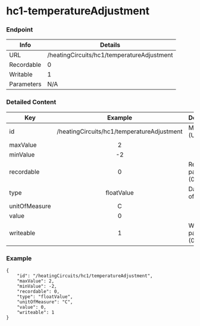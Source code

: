 # hc1-temperatureAdjustment



### Endpoint

| Info  | Details |
| ------------- | ------------- |
| URL   | /heatingCircuits/hc1/temperatureAdjustment   |
| Recordable   | 0   |
| Writable   | 1   |
| Parameters  | N/A  |

### Detailed Content

|  Key  | Example | Description |
| ------------- | :------: | ------------------------------ |
|  id | /heatingCircuits/hc1/temperatureAdjustment | Message ID (URL) |
|  maxValue | 2 |  |
|  minValue | -2 |  |
|  recordable | 0 | Recordable parameter (0=No) |
|  type | floatValue | Data type of value |
|  unitOfMeasure | C |  |
|  value | 0 |  |
|  writeable | 1 | Writable parameter (0=No) |

### Example
```
{
    "id": "/heatingCircuits/hc1/temperatureAdjustment",
    "maxValue": 2,
    "minValue": -2,
    "recordable": 0,
    "type": "floatValue",
    "unitOfMeasure": "C",
    "value": 0,
    "writeable": 1
}
```
